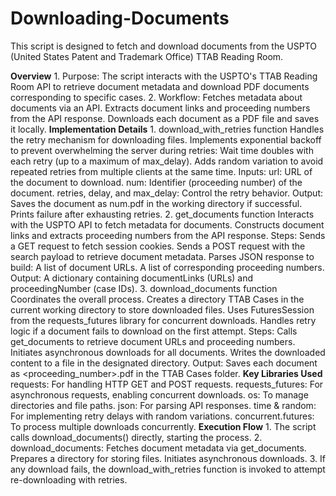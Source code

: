 # Downloading-Documents
This script is designed to fetch and download documents from the USPTO (United States Patent and Trademark Office) TTAB Reading Room.

**Overview**
    1. Purpose:
        The script interacts with the USPTO's TTAB Reading Room API to retrieve document metadata and download PDF documents corresponding to specific cases.
    2. Workflow:
        Fetches metadata about documents via an API.
        Extracts document links and proceeding numbers from the API response.
        Downloads each document as a PDF file and saves it locally.
**Implementation Details**
    1. download_with_retries function
        Handles the retry mechanism for downloading files.
        Implements exponential backoff to prevent overwhelming the server during retries:
            Wait time doubles with each retry (up to a maximum of max_delay).
            Adds random variation to avoid repeated retries from multiple clients at the same time.
        Inputs:
            url: URL of the document to download.
            num: Identifier (proceeding number) of the document.
            retries, delay, and max_delay: Control the retry behavior.
        Output:
            Saves the document as num.pdf in the working directory if successful.
            Prints failure after exhausting retries.
    2. get_documents function
        Interacts with the USPTO API to fetch metadata for documents.
        Constructs document links and extracts proceeding numbers from the API response.
        Steps:
            Sends a GET request to fetch session cookies.
            Sends a POST request with the search payload to retrieve document metadata.
            Parses JSON response to build:
                A list of document URLs.
                A list of corresponding proceeding numbers.
        Output:
            A dictionary containing documentLinks (URLs) and proceedingNumber (case IDs).
    3. download_documents function
        Coordinates the overall process.
        Creates a directory TTAB Cases in the current working directory to store downloaded files.
        Uses FuturesSession from the requests_futures library for concurrent downloads.
        Handles retry logic if a document fails to download on the first attempt.
        Steps:
            Calls get_documents to retrieve document URLs and proceeding numbers.
            Initiates asynchronous downloads for all documents.
            Writes the downloaded content to a file in the designated directory.
        Output:
            Saves each document as <proceeding_number>.pdf in the TTAB Cases folder.
**Key Libraries Used**
    requests: For handling HTTP GET and POST requests.
    requests_futures: For asynchronous requests, enabling concurrent downloads.
    os: To manage directories and file paths.
    json: For parsing API responses.
    time & random: For implementing retry delays with random variations.
    concurrent.futures: To process multiple downloads concurrently.
**Execution Flow**
    1. The script calls download_documents() directly, starting the process.
    2. download_documents:
        Fetches document metadata via get_documents.
        Prepares a directory for storing files.
        Initiates asynchronous downloads.
    3. If any download fails, the download_with_retries function is invoked to attempt re-downloading with retries.



